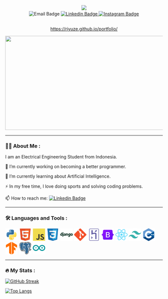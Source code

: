 <div id="header" align="center">
  <img src="https://media.giphy.com/media/lRLzrbhmh5pFf4jOga/giphy.gif" width="100"/>
  
  <div id="badges>
  
  <a href="">
    <img src="https://img.shields.io/badge/kevo211001@gmail.com-critical?style=for-the-badge" alt="Email Badge"/>
  </a>
  
  <a href="https://www.linkedin.com/in/kevin-tandavo/">
    <img src="https://img.shields.io/badge/LinkedIn-0077B5?style=for-the-badge&logo=linkedin&logoColor=white" alt="Linkedin Badge"/>
  </a>
  
  <a href="https://www.instagram.com/kevintandavo/">
    <img src="https://img.shields.io/badge/Instagram-E4405F?style=for-the-badge&logo=instagram&logoColor=white" alt="Instagram Badge"/>
  </a>

</div>

<img src="https://komarev.com/ghpvc/?username=Riyuze&style=flat-square&color=blue" alt=""/>

https://riyuze.github.io/portfolio/

<div align="center">
  <img src="https://media.giphy.com/media/dWesBcTLavkZuG35MI/giphy.gif" width="600" height="300"/>
</div>

<div align="left">

---

### :man_technologist: About Me : 

I am an Electrical Engineering Student from Indonesia.

🔭 I’m currently working on becoming a better programmer.

🌱 I’m currently learning about Artificial Intelligence.

⚡ In my free time, I love doing sports and solving coding problems.

📫 How to reach me: [![Linkedin Badge](https://img.shields.io/badge/KevinTandavo-blue?style=flat&logo=Linkedin&logoColor=white)](https://www.linkedin.com/in/kevin-tandavo/)

---

### :hammer_and_wrench: Languages and Tools :

  <img src="https://github.com/devicons/devicon/blob/master/icons/python/python-original.svg" title="Python" alt="Python" width="40" height="40"/>
  <img src="https://github.com/devicons/devicon/blob/master/icons/html5/html5-original.svg" title="HTML5" alt="HTML" width="40" height="40"/>
  <img src="https://github.com/devicons/devicon/blob/master/icons/javascript/javascript-original.svg" title="JavaScript" alt="JavaScript" width="40" height="40"/>
  <img src="https://github.com/devicons/devicon/blob/master/icons/css3/css3-original.svg"  title="CSS3" alt="CSS" width="40" height="40"/>
  <img src="https://github.com/devicons/devicon/blob/master/icons/django/django-plain-wordmark.svg" title="Django" alt="Django" width="40" height="40"/>
  <img src="https://github.com/devicons/devicon/blob/master/icons/git/git-original.svg" title="Git" alt="Git" width="40" height="40"/>
  <img src="https://github.com/devicons/devicon/blob/master/icons/heroku/heroku-original.svg" title="Heroku" alt="Heroku" width="40" height="40"/>
  <img src="https://github.com/devicons/devicon/blob/master/icons/bootstrap/bootstrap-original.svg" title="Bootstrap" alt="Bootstrap" width="40" height="40"/>
  <img src="https://github.com/devicons/devicon/blob/master/icons/react/react-original.svg" title="React" alt="React" width="40" height="40"/>
  <img src="https://github.com/devicons/devicon/blob/master/icons/tailwindcss/tailwindcss-plain.svg" title="Tailwindcss" alt="Tailwindcss" width="40" height="40"/>
  <img src="https://github.com/devicons/devicon/blob/master/icons/cplusplus/cplusplus-original.svg" title="CPlusPlus" alt="CPlusPlus" width="40" height="40"/>
  <img src="https://github.com/devicons/devicon/blob/master/icons/tensorflow/tensorflow-original.svg" title="Tensorflow" alt="Tensorflow" width="40" height="40"/>
  <img src="https://github.com/devicons/devicon/blob/master/icons/postgresql/postgresql-original.svg" title="Postgresql" alt="Postgresql" width="40" height="40"/>
  <img src="https://github.com/devicons/devicon/blob/master/icons/arduino/arduino-original.svg" title="Arduino" alt="Arduino" width="40" height="40"/>
  
---

### :fire: My Stats :

[![GitHub Streak](http://github-readme-streak-stats.herokuapp.com?user=Riyuze&theme=dark)](https://git.io/streak-stats)

[![Top Langs](https://github-readme-stats.vercel.app/api/top-langs/?username=Riyuze&hide=jupyter%20notebook&theme=vision-friendly-dark)](https://github.com/anuraghazra/github-readme-stats) 

</div>

